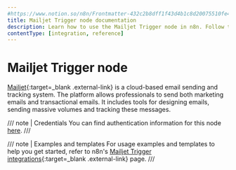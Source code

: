 ```yaml
---
#https://www.notion.so/n8n/Frontmatter-432c2b8dff1f43d4b1c8d20075510fe4
title: Mailjet Trigger node documentation
description: Learn how to use the Mailjet Trigger node in n8n. Follow technical documentation to integrate Mailjet Trigger node into your workflows.
contentType: [integration, reference]
---
```


# Mailjet Trigger node

[Mailjet](https://www.mailjet.com/){:target=_blank .external-link} is a cloud-based email sending and tracking system. The platform allows professionals to send both marketing emails and transactional emails. It includes tools for designing emails, sending massive volumes and tracking these messages.

/// note | Credentials
You can find authentication information for this node [here](/integrations/builtin/credentials/mailjet.md).
///

///  note  | Examples and templates
For usage examples and templates to help you get started, refer to n8n's [Mailjet Trigger integrations](https://n8n.io/integrations/mailjet-trigger/){:target=_blank .external-link} page.
///
